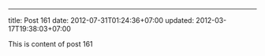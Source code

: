 ---
title: Post 161
date: 2012-07-31T01:24:36+07:00
updated: 2012-03-17T19:38:03+07:00

This is content of post 161